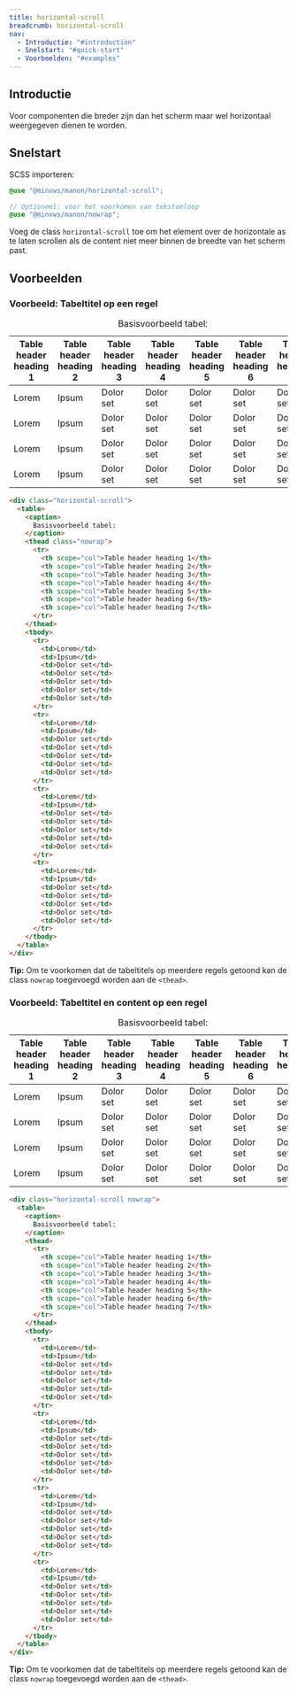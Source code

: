 ```yaml
---
title: horizontal-scroll
breadcrumb: horizontal-scroll
nav:
  - Introductie: "#introduction"
  - Snelstart: "#quick-start"
  - Voorbeelden: "#examples"
---
```


<h2 id="introduction">Introductie</h2>

Voor componenten die breder zijn dan het scherm maar wel horizontaal weergegeven
dienen te worden.

<h2 id="quick-start">Snelstart</h2>

SCSS importeren:

```scss
@use "@minvws/manon/horizontal-scroll";

// Optioneel: voor het voorkomen van tekstomloop
@use "@minvws/manon/nowrap";
```

Voeg de class `horizontal-scroll` toe om het element over de horizontale as te
laten scrollen als de content niet meer binnen de breedte van het scherm past.

<h2 id="examples">Voorbeelden</h2>

### Voorbeeld: Tabeltitel op een regel

<div class="horizontal-scroll">
  <table>
    <caption> Basisvoorbeeld tabel: </caption>
    <thead class="nowrap">
      <tr>
        <th scope="col">Table header heading 1</th>
        <th scope="col">Table header heading 2</th>
        <th scope="col">Table header heading 3</th>
        <th scope="col">Table header heading 4</th>
        <th scope="col">Table header heading 5</th>
        <th scope="col">Table header heading 6</th>
        <th scope="col">Table header heading 7</th>
      </tr>
    </thead>
    <tbody>
      <tr>
        <td>Lorem</td>
        <td>Ipsum</td>
        <td>Dolor set</td>
        <td>Dolor set</td>
        <td>Dolor set</td>
        <td>Dolor set</td>
        <td>Dolor set</td>
      </tr>
      <tr>
        <td>Lorem</td>
        <td>Ipsum</td>
        <td>Dolor set</td>
        <td>Dolor set</td>
        <td>Dolor set</td>
        <td>Dolor set</td>
        <td>Dolor set</td>
      </tr>
      <tr>
        <td>Lorem</td>
        <td>Ipsum</td>
        <td>Dolor set</td>
        <td>Dolor set</td>
        <td>Dolor set</td>
        <td>Dolor set</td>
        <td>Dolor set</td>
      </tr>
      <tr>
        <td>Lorem</td>
        <td>Ipsum</td>
        <td>Dolor set</td>
        <td>Dolor set</td>
        <td>Dolor set</td>
        <td>Dolor set</td>
        <td>Dolor set</td>
      </tr>
    </tbody>
  </table>
</div>

```html
<div class="horizontal-scroll">
  <table>
    <caption>
      Basisvoorbeeld tabel:
    </caption>
    <thead class="nowrap">
      <tr>
        <th scope="col">Table header heading 1</th>
        <th scope="col">Table header heading 2</th>
        <th scope="col">Table header heading 3</th>
        <th scope="col">Table header heading 4</th>
        <th scope="col">Table header heading 5</th>
        <th scope="col">Table header heading 6</th>
        <th scope="col">Table header heading 7</th>
      </tr>
    </thead>
    <tbody>
      <tr>
        <td>Lorem</td>
        <td>Ipsum</td>
        <td>Dolor set</td>
        <td>Dolor set</td>
        <td>Dolor set</td>
        <td>Dolor set</td>
        <td>Dolor set</td>
      </tr>
      <tr>
        <td>Lorem</td>
        <td>Ipsum</td>
        <td>Dolor set</td>
        <td>Dolor set</td>
        <td>Dolor set</td>
        <td>Dolor set</td>
        <td>Dolor set</td>
      </tr>
      <tr>
        <td>Lorem</td>
        <td>Ipsum</td>
        <td>Dolor set</td>
        <td>Dolor set</td>
        <td>Dolor set</td>
        <td>Dolor set</td>
        <td>Dolor set</td>
      </tr>
      <tr>
        <td>Lorem</td>
        <td>Ipsum</td>
        <td>Dolor set</td>
        <td>Dolor set</td>
        <td>Dolor set</td>
        <td>Dolor set</td>
        <td>Dolor set</td>
      </tr>
    </tbody>
  </table>
</div>
```

<p class="explanation">
  <strong>Tip:</strong> Om te voorkomen dat de tabeltitels op meerdere regels getoond
  kan de class <code>nowrap</code> toegevoegd worden aan de <code>&lt;thead&gt;</code>.
</p>

### Voorbeeld: Tabeltitel en content op een regel

<div class="horizontal-scroll nowrap">
  <table>
    <caption> Basisvoorbeeld tabel: </caption>
    <thead>
      <tr>
        <th scope="col">Table header heading 1</th>
        <th scope="col">Table header heading 2</th>
        <th scope="col">Table header heading 3</th>
        <th scope="col">Table header heading 4</th>
        <th scope="col">Table header heading 5</th>
        <th scope="col">Table header heading 6</th>
        <th scope="col">Table header heading 7</th>
      </tr>
    </thead>
    <tbody>
      <tr>
        <td>Lorem</td>
        <td>Ipsum</td>
        <td>Dolor set</td>
        <td>Dolor set</td>
        <td>Dolor set</td>
        <td>Dolor set</td>
        <td>Dolor set</td>
      </tr>
      <tr>
        <td>Lorem</td>
        <td>Ipsum</td>
        <td>Dolor set</td>
        <td>Dolor set</td>
        <td>Dolor set</td>
        <td>Dolor set</td>
        <td>Dolor set</td>
      </tr>
      <tr>
        <td>Lorem</td>
        <td>Ipsum</td>
        <td>Dolor set</td>
        <td>Dolor set</td>
        <td>Dolor set</td>
        <td>Dolor set</td>
        <td>Dolor set</td>
      </tr>
      <tr>
        <td>Lorem</td>
        <td>Ipsum</td>
        <td>Dolor set</td>
        <td>Dolor set</td>
        <td>Dolor set</td>
        <td>Dolor set</td>
        <td>Dolor set</td>
      </tr>
    </tbody>
  </table>
</div>

```html
<div class="horizontal-scroll nowrap">
  <table>
    <caption>
      Basisvoorbeeld tabel:
    </caption>
    <thead>
      <tr>
        <th scope="col">Table header heading 1</th>
        <th scope="col">Table header heading 2</th>
        <th scope="col">Table header heading 3</th>
        <th scope="col">Table header heading 4</th>
        <th scope="col">Table header heading 5</th>
        <th scope="col">Table header heading 6</th>
        <th scope="col">Table header heading 7</th>
      </tr>
    </thead>
    <tbody>
      <tr>
        <td>Lorem</td>
        <td>Ipsum</td>
        <td>Dolor set</td>
        <td>Dolor set</td>
        <td>Dolor set</td>
        <td>Dolor set</td>
        <td>Dolor set</td>
      </tr>
      <tr>
        <td>Lorem</td>
        <td>Ipsum</td>
        <td>Dolor set</td>
        <td>Dolor set</td>
        <td>Dolor set</td>
        <td>Dolor set</td>
        <td>Dolor set</td>
      </tr>
      <tr>
        <td>Lorem</td>
        <td>Ipsum</td>
        <td>Dolor set</td>
        <td>Dolor set</td>
        <td>Dolor set</td>
        <td>Dolor set</td>
        <td>Dolor set</td>
      </tr>
      <tr>
        <td>Lorem</td>
        <td>Ipsum</td>
        <td>Dolor set</td>
        <td>Dolor set</td>
        <td>Dolor set</td>
        <td>Dolor set</td>
        <td>Dolor set</td>
      </tr>
    </tbody>
  </table>
</div>
```

<p class="explanation">
  <strong>Tip:</strong> Om te voorkomen dat de tabeltitels op meerdere regels getoond
  kan de class <code>nowrap</code> toegevoegd worden aan de <code>&lt;thead&gt;</code>.
</p>
